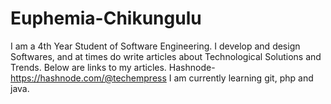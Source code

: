 # Euphemia-Chikungulu
I am a 4th Year Student of Software Engineering.
I develop and design Softwares, and at times do write articles about Technological Solutions and Trends. Below are links to my articles.
Hashnode- https://hashnode.com/@techempress
I am currently learning git, php and java.
